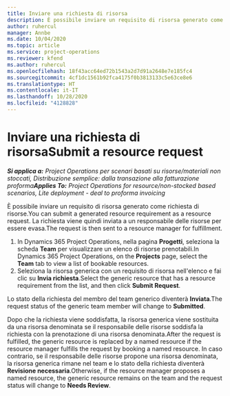 ```yaml
---
title: Inviare una richiesta di risorsa
description: È possibile inviare un requisito di risorsa generato come richiesta di risorse. La richiesta viene quindi inviata a un responsabile delle risorse per essere evasa.
author: ruhercul
manager: Annbe
ms.date: 10/04/2020
ms.topic: article
ms.service: project-operations
ms.reviewer: kfend
ms.author: ruhercul
ms.openlocfilehash: 18f43acc64ed72b1543a2d7d91a2648e7e185fc4
ms.sourcegitcommit: 4cf1dc1561b92fca4175f0b3813133c5e63ce8e6
ms.translationtype: HT
ms.contentlocale: it-IT
ms.lasthandoff: 10/28/2020
ms.locfileid: "4128828"
---
```

# <a name="submit-a-resource-request"></a><span data-ttu-id="7010b-104">Inviare una richiesta di risorsa</span><span class="sxs-lookup"><span data-stu-id="7010b-104">Submit a resource request</span></span>

<span data-ttu-id="7010b-105">_**Si applica a:** Project Operations per scenari basati su risorse/materiali non stoccati, Distribuzione semplice: dalla transazione alla fatturazione proforma_</span><span class="sxs-lookup"><span data-stu-id="7010b-105">_**Applies To:** Project Operations for resource/non-stocked based scenarios, Lite deployment - deal to proforma invoicing_</span></span>

<span data-ttu-id="7010b-106">È possibile inviare un requisito di risorsa generato come richiesta di risorse.</span><span class="sxs-lookup"><span data-stu-id="7010b-106">You can submit a generated resource requirement as a resource request.</span></span> <span data-ttu-id="7010b-107">La richiesta viene quindi inviata a un responsabile delle risorse per essere evasa.</span><span class="sxs-lookup"><span data-stu-id="7010b-107">The request is then sent to a resource manager for fulfillment.</span></span>

1. <span data-ttu-id="7010b-108">In Dynamics 365 Project Operations, nella pagina **Progetti**, seleziona la scheda **Team** per visualizzare un elenco di risorse prenotabili.</span><span class="sxs-lookup"><span data-stu-id="7010b-108">In Dynamics 365 Project Operations, on the **Projects** page, select the **Team** tab to view a list of bookable resources.</span></span> 
2. <span data-ttu-id="7010b-109">Seleziona la risorsa generica con un requisito di risorsa nell'elenco e fai clic su **Invia richiesta**.</span><span class="sxs-lookup"><span data-stu-id="7010b-109">Select the generic resource that has a resource requirement from the list, and then click **Submit Request**.</span></span>

<span data-ttu-id="7010b-110">Lo stato della richiesta del membro del team generico diventerà **Inviata**.</span><span class="sxs-lookup"><span data-stu-id="7010b-110">The request status of the generic team member will change to **Submitted**.</span></span>

<span data-ttu-id="7010b-111">Dopo che la richiesta viene soddisfatta, la risorsa generica viene sostituita da una risorsa denominata se il responsabile delle risorse soddisfa la richiesta con la prenotazione di una risorsa denominata.</span><span class="sxs-lookup"><span data-stu-id="7010b-111">After the request is fulfilled, the generic resource is replaced by a named resource if the resource manager fulfills the request by booking a named resource.</span></span> <span data-ttu-id="7010b-112">In caso contrario, se il responsabile delle risorse propone una risorsa denominata, la risorsa generica rimane nel team e lo stato della richiesta diventerà **Revisione necessaria**.</span><span class="sxs-lookup"><span data-stu-id="7010b-112">Otherwise, if the resource manager proposes a named resource, the generic resource remains on the team and the request status will change to **Needs Review**.</span></span>
